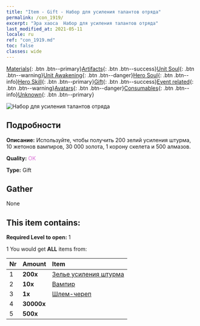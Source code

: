 ```yaml
---
title: "Item - Gift - Набор для усиления талантов отряда"
permalink: /con_1919/
excerpt: "Эра хаоса  Набор для усиления талантов отряда"
last_modified_at: 2021-05-11
locale: ru
ref: "con_1919.md"
toc: false
classes: wide
---
```

 [Materials](/ItemsRU/){: .btn .btn--primary}[Artifacts](/ItemsRU/Artifacts/){: .btn .btn--success}[Unit Soul](/ItemsRU/UnitSoul/){: .btn .btn--warning}[Unit Awakening](/ItemsRU/UnitAwakening/){: .btn .btn--danger}[Hero Soul](/ItemsRU/HeroSoul/){: .btn .btn--info}[Hero Skill](/ItemsRU/HeroSkill/){: .btn .btn--primary}[Gift](/ItemsRU/Gift/){: .btn .btn--success}[Event related](/ItemsRU/Events/){: .btn .btn--warning}[Avatars](/ItemsRU/Avatars/){: .btn .btn--danger}[Consumables](/ItemsRU/Consumables/){: .btn .btn--info}[Unknown](/ItemsRU/Unknown/){: .btn .btn--primary}

 ![Набор для усиления талантов отряда](/images/t/i_907542.png)

## Подробности
 **Описание:** Используйте, чтобы получить 200 зелий усиления штурма, 10 жетонов вампиров, 30 000 золота, 1 корону скелета и 500 алмазов.

 **Quality:** <span style="color: #DA70D6">OK</span>

 **Type:** Gift

## Gather

  None

## This item contains:

 **Required Level to open:** 1

 1 You would get **ALL** items  from:

  | Nr | Amount |     Item    |
  |:---|:-------|:------------|
  | 1 |  **200x** | [Зелье усиления штурма](/ItemsRU/con_788/) |  | 
  | 2 |  **10x** | [Вампир](/ItemsRU/unt_211/) |  | 
  | 3 |  **1x** | [Шлем-череп](/ItemsRU/art_123/) |  | 
  | 4 |  **30000x** | <i class="fas fa-coins"/> |  | 
  | 5 |  **500x** | <i class="fas fa-gem"/> |  | 
